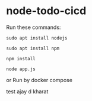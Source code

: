 # node-todo-cicd

Run these commands:


`sudo apt install nodejs`


`sudo apt install npm`


`npm install`

`node app.js`

or Run by docker compose

test ajay d kharat

